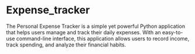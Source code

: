 # Expense_tracker
The Personal Expense Tracker is a simple yet powerful Python application that helps users manage and track their daily expenses. With an easy-to-use command-line interface, this application allows users to record income, track spending, and analyze their financial habits.
